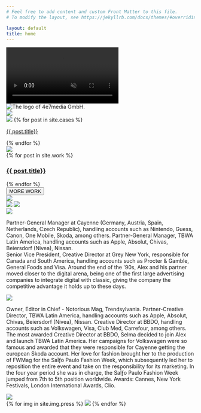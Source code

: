 ```yaml
---
# Feel free to add content and custom Front Matter to this file.
# To modify the layout, see https://jekyllrb.com/docs/themes/#overriding-theme-defaults

layout: default
title: home
---
```

<div id="home">
  <div id="landingpage">
    <video loop muted autoplay class="fullscreen-bg__video">
      <source src="https://res.cloudinary.com/media4e7/video/upload/ac_none,vc_h264:main/v1559939589/video-header2_canbff.mp4">
    </video>
    <img class="logo" src="../img/icons/logo-4e7-media.png" title="The logo of 4e7media GmbH.">
  </div>
  <div id="campaigns">
    <img src="../img/camp/camp.png">
  </div>
  <div id="eye" style="background-image: url('../img/eye/eye-text.png');"></div>
  <div id="features">
  <div class="feat_cont">
    <div style="background-image: url('../img/wwdo/thumbnails/advertising.jpg');"></div>
    <div style="background-image: url('../img/wwdo/thumbnails/branded-entertainment.jpg');"></div>
    <div style="background-image: url('../img/wwdo/thumbnails/branded-publishing.jpg');"></div>
    <div style="background-image: url('../img/wwdo/thumbnails/social-media-m-anagement.jpg');"></div>
  </div>
  </div>
  <div id="cases">
    <div class="cases_cont">
      <img src="../img/cases/cases.png">
      {% for post in site.cases %}
      <a href="{{ post.url }}" style="background-image: url('{{site.cloud_host}}{{ post.tnimg }}');">
        <p>{{ post.title}}</p>
      </a>
     {% endfor %}
    </div>
  </div>
  <div id="work">
  <img src="../img/work/4e7_work.png">
    <div class="work-cont">
    {% for post in site.work %}
      <a href="{{ post.url }}" style="background-image: url('{{site.cloud_host}}{{ post.tnimg }}');">
        <div class="hover-cont">
          <h3>{{ post.title}}</h3>
        </div>
      </a>
     {% endfor %}
    </div>
    <button type="button" class="work_more">MORE WORK</button>
  </div>
  <div id="platforms">
    <img src="../img/plattforms/platforms.png">
    <div style="background-image: url('../img/plattforms/thumbnails/trendsylvania-platform.jpg');"></div>
    <div style="background-image: url('../img/plattforms/thumbnails/thumbnail-artforum4e7-2.jpg');"></div>
    <div style="background-image: url('../img/plattforms/thumbnails/travel-guides-tips-platform.jpg');"></div>
    <div style="background-image: url('../img/plattforms/thumbnails/Notorious-patform.jpg');"></div>
  </div>
  <div id="alex" class="about_us">
    <img src="../img/about/about_us.png" class="main">
    <img src="../img/about/about_alex.jpg">
    <div class="about_text">
      <img src="../img/about/alex.png">
      <p>Partner-General Manager at Cayenne (Germany,
Austria, Spain, Netherlands, Czech Republic),
handling accounts such as Nintendo, Guess, Canon,
One Mobile, Skoda, among others. Partner-General
Manager, TBWA Latin America, handling accounts
such as Apple, Absolut, Chivas, Beiersdorf (Nivea),
Nissan.<br>
Senior Vice President, Creative Director at Grey New
York, responsible for Canada and South America,
handling accounts such as Procter & Gamble,
General Foods and Visa. Around the end of the '90s,
Alex and his partner moved closer to the digital arena,
being one of the first large advertising companies
to integrate digital with classic, giving the 
company the competitive advantage it holds up to 
these days.</p>
    </div>
  </div>
  <div id="selma" class="about_us">
    <div class="about_text">
      <img src="../img/about/selma.png">
      <p>Owner, Editor in Chief - Notorious Mag, Trendsylvania.
Partner-Creative Director, TBWA Latin America,
handling accounts such as Apple, Absolut, Chivas, Beiersdorf (Nivea), Nissan. Creative Director at
BBDO, handling accounts such as Volkswagen,
Visa, Club Med, Carrefour, among others.
The most awarded Creative Director at BBDO,
Selma decided to join Alex and launch TBWA Latin
America. Her campaigns for Volkswagen were so
famous and awarded that they were responsible
for Cayenne getting the european Skoda account.
Her love for fashion brought her to the production
of FWMag for the SaÌƒo Paulo Fashion Week, which subsequently led her to reposition the entire event
and take on the responsibility for its marketing.
In the four year period she was in charge, the SaÌƒo
Paulo Fashion Week jumped from 7th to 5th position worldwide.
Awards: Cannes, New York Festivals, London International Awards, Clio.</p>
    </div>
    <img src="../img/about/about_selma.jpg">
  </div>
  <div id="press">
  {% for img in site.img.press %}
    <img src="{{img}}">
  {% endfor %}
  </div>
</div>